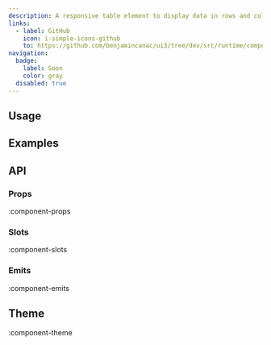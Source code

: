 ```yaml
---
description: A responsive table element to display data in rows and columns.
links:
  - label: GitHub
    icon: i-simple-icons-github
    to: https://github.com/benjamincanac/ui3/tree/dev/src/runtime/components/Table.vue
navigation:
  badge:
    label: Soon
    color: gray
  disabled: true
---
```


## Usage

## Examples

## API

### Props

:component-props

### Slots

:component-slots

### Emits

:component-emits

## Theme

:component-theme

